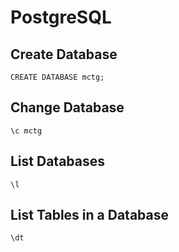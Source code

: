 # PostgreSQL 

## Create Database
```postgresql
CREATE DATABASE mctg;
```
## Change Database
```postgresql
\c mctg
```
## List Databases
```postgresql
\l
```
## List Tables in a Database

```postgresql
\dt
```